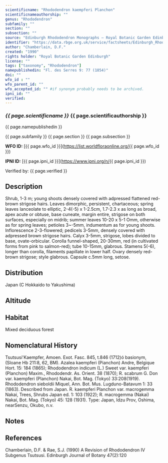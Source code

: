```yaml
---
scientificname: "Rhododendron kaempferi Planchon"
scientificnameauthorship: ""
genus: "Rhododendron"
subfamily: ""
section: ""
subsection: ""
source: "Edinburgh Rhododendron Monographs – Royal Botanic Garden Edinburgh"
identifier: "https://data.rbge.org.uk/service/factsheets/Edinburgh_Rhododendron_Monographs.xhtml"
author: "Chamberlain, D.F."
created: "1990"
rights holder: "Royal Botanic Garden Edinburgh"
license: ""
tags: ["taxonomy", "Rhododendron"]
namepublishedin: "Fl. des Serres 9: 77 (1854)"
doi: ""
wfo_id : ""
wfo_parent_id: ""
wfo_accepted_id: "" #if synonym probably needs to be archived.                      
ipni_id: ""
verified:
---
```

### _{{ page.scientificname }}_ {{ page.scientificauthorship }}
 {{ page.namepublishedin }}

{{ page.subfamily }} {{ page.section }} {{ page.subsection }}

**WFO ID:** [{{ page.wfo_id }}](https://list.worldfloraonline.org/{{ page.wfo_id }})

**IPNI ID:** [{{ page.ipni_id }}](https://www.ipni.org/n/{{ page.ipni_id }})

Verified by: {{ page.verified }}



## Description
Shrub, 1-3 m; young shoots densely covered with adpressed flattened red-brown strigose hairs. Leaves dimorphic, persistent, chartaceous; spring leaves lanceolate to elliptic, 2-4(-5) x 1-2.5cm, 1.7-2.3 x as long as broad, apex acute or obtuse, base cuneate, margin entire, strigose on both surfaces, especially on midrib; summer leaves 10-20 x 5-1 Omm, otherwise as for spring leaves; petioles 3~-5mm, indumentum as for young shoots. Inflorescence 2-3-flowered; pedicels 3-5mm, densely covered with adpressed brown strigose hairs. Calyx 3-5mm, strigose, lobes divided to base, ovate-orbicular. Corolla funnel-shaped, 20-30mm, red (in cultivated forms from pink to salmon-red); tube 10-15mm, glabrous. Stamens 5(-6), longer than corolla, filaments papillate in lower half. Ovary densely red-brown strigose; style glabrous. Capsule c.5mm long, setose.

## Distribution
Japan (C Hokkaido to Yakushima)

## Altitude


## Habitat
Mixed deciduous forest

## Nomenclatural History
Tsutsusi'Kaempfer, Amoen. Exot. Fasc. 845, t.846 (1712)ó basionym, (Sloane Hb 211:8, 62, BM). Azalea kaempferi (Pianchon) Andre, Belgique Hort. 15: 184 (1865); Rhododendron indicum (L.) Sweet var. kaempferi (Planchon) Maxim., Rhododendr. As. Orient. 38 (1870); R. scabrum G. Don var. kaempferi (Planchon) Nakai, Bot. Mag. (Tokyo) 33:208(1919). Rhododendron sieboldii Miquel, Ann. Bot. Mus. Lugduno-Batavum 1: 33 (1863). Described from Japan. R. kaempferi Planchon var. macrogemma Nakai, Trees, Shrubs Japan ed. 1: 103 (1922); R. macrogemma (Nakai) Nakai, Bot. Mag. (Tokyo) 45: 128 (1931). Type: Japan, Idzu Prov, Oshima, nearSenzu, Okubo, n.v.
                       
## Notes


## References

Chamberlain, D.F. & Rae, S.J. (1990) A Revision of Rhododendron IV Subgenus Tsutsusi. Edinburgh Journal of Botany 47(2):120

